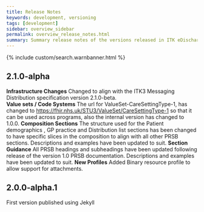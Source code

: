 ```yaml
---
title: Release Notes
keywords: development, versioning
tags: [development]
sidebar: overview_sidebar
permalink: overview_release_notes.html
summary: Summary release notes of the versions released in ITK eDischarge Implementation Guide
---
```


{% include custom/search.warnbanner.html %}

## 2.1.0-alpha ##
**Infrastructure Changes**
Changed to align with the ITK3 Messaging Distribution specification version 2.1.0-beta.  
**Value sets / Code Systems**
The url for ValueSet-CareSettingType-1, has changed to <https://fhir.nhs.uk/STU3/ValueSet/CareSettingType-1> so that it can be used across programs, also the internal version has changed to 1.0.0.
**Composition Sections**
The structure used for the Patient demographics , GP practice and Distribution list sections has been changed to have specific slices in the composition to align with all other PRSB sections. Descriptions and examples have been updated to suit.
**Section Guidance**
All PRSB headings and subheadings have been updated following release of the version 1.0 PRSB documentation. Descriptions and examples have been updated to suit. 
**New Profiles**
Added Binary resource profile to allow support for attachments.

## 2.0.0-alpha.1 ##
First version published using Jekyll

